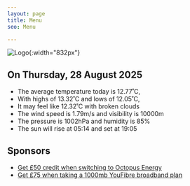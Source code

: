 ```yaml
---
layout: page
title: Menu
seo: Menu

---
```


![Logo](/images/logo.jpg){:width="832px"}

<!-- weather_marker starts -->
## On Thursday, 28 August 2025

- The average temperature today is 12.77˚C,
- With highs of 13.32˚C and lows of 12.05˚C,
- It may feel like 12.32˚C with broken clouds
- The wind speed is 1.79m/s and visibility is 10000m
- The pressure is 1002hPa and humidity is 85%
- The sun will rise at 05:14 and set at 19:05

<!-- weather_marker ends -->

## Sponsors

- [Get £50 credit when switching to Octopus Energy](https://bit.ly/3oD1nnS)
- [Get £75 when taking a 1000mb YouFibre broadband plan](https://aklam.io/91zWhU?)
